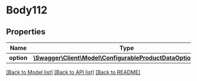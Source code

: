 # Body112

## Properties
Name | Type | Description | Notes
------------ | ------------- | ------------- | -------------
**option** | [**\Swagger\Client\Model\ConfigurableProductDataOptionInterface**](ConfigurableProductDataOptionInterface.md) |  | 

[[Back to Model list]](../README.md#documentation-for-models) [[Back to API list]](../README.md#documentation-for-api-endpoints) [[Back to README]](../README.md)


